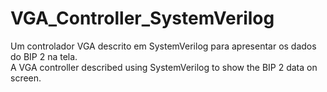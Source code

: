 # VGA_Controller_SystemVerilog
Um controlador VGA descrito em SystemVerilog para apresentar os dados do BIP 2 na tela.                  
A VGA controller described using SystemVerilog to show the BIP 2 data on screen.
